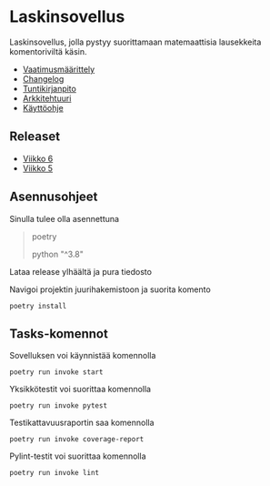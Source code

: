 # Laskinsovellus

Laskinsovellus, jolla pystyy suorittamaan matemaattisia lausekkeita komentoriviltä käsin.

- [Vaatimusmäärittely](./dokumentaatio/vaatimusmaarittely.md)
- [Changelog](./dokumentaatio/changelog.md)
- [Tuntikirjanpito](./dokumentaatio/tyoaikakirjanpito.md)
- [Arkkitehtuuri](./dokumentaatio/arkkitehtuuri.md)
- [Käyttöohje](./dokumentaatio/kayttoohje.md)

## Releaset
- [Viikko 6](https://github.com/tumffa/ot-harjoitustyo/releases/tag/viikko6)
- [Viikko 5](https://github.com/tumffa/ot-harjoitustyo/releases/tag/viikko5)

## Asennusohjeet

Sinulla tulee olla asennettuna
>poetry
>
>python "^3.8"

Lataa release ylhäältä ja pura tiedosto

Navigoi projektin juurihakemistoon ja suorita komento
```shell
poetry install
```

## Tasks-komennot

Sovelluksen voi käynnistää komennolla
```shell
poetry run invoke start
```

Yksikkötestit voi suorittaa komennolla
```shell
poetry run invoke pytest
```

Testikattavuusraportin saa komennolla
```shell
poetry run invoke coverage-report
```

Pylint-testit voi suorittaa komennolla
```shell
poetry run invoke lint
```
